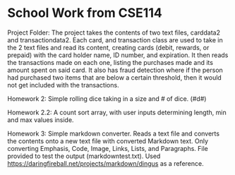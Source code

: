 # School Work from CSE114
Project Folder:
The project takes the contents of two text files, carddata2 and transactiondata2.
Each card, and transaction class are used to take in the 2 text files and read its content, creating cards (debit, rewards, or prepaid) with the card holder name, ID number, and expiration. It then reads the transactions made on each one, listing the purchases made and its amount spent on said card. It also has fraud detection where if the person had purchased two items that are below a certain threshold, then it would not get included with the transactions.

Homework 2:
Simple rolling dice taking in a size and # of dice. (#d#)

Homework 2.2:
A count sort array, with user inputs determining length, min and max values inside.

Homework 3:
Simple markdown converter. Reads a text file and converts the contents onto a new text file with converted Markdown text. Only converting Emphasis, Code, Image, Links, Lists, and Paragraphs. File provided to test the output (markdowntest.txt). Used https://daringfireball.net/projects/markdown/dingus as a reference.
